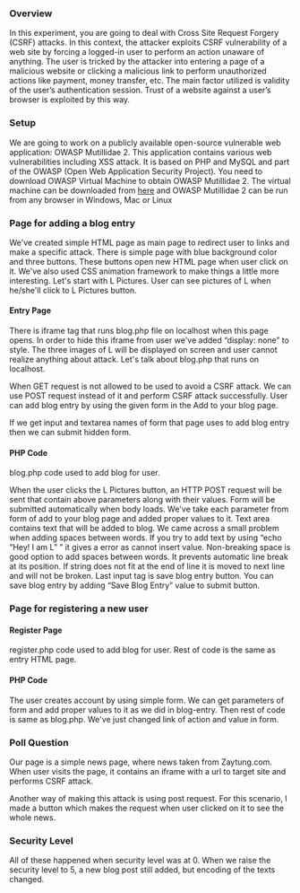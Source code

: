 
### Overview

In this experiment, you are going to deal with Cross Site Request Forgery (CSRF) attacks. In this context, the attacker exploits CSRF vulnerability of a web site by forcing a logged-in user to perform an action unaware of anything. The user is tricked by the attacker into entering a  page of a malicious website or clicking a malicious link to perform unauthorized actions like payment, money transfer, etc. 
The main factor utilized is validity of the user’s authentication session. Trust of a website against a user’s browser is exploited by this way.

### Setup

We are going to work on a publicly available open-source vulnerable web application: OWASP Mutillidae 2. This application contains various web vulnerabilities
including XSS attack.  It is based on PHP and MySQL and part of the OWASP
(Open Web Application Security Project). You need to download OWASP Virtual
Machine to obtain OWASP Mutillidae 2. The virtual machine can be downloaded
from [here](https://sourceforge.net/projects/owaspbwa/files/1.2/) and OWASP Mutillidae 2 can be run from any browser in Windows, Mac
or Linux

### Page for adding a blog entry

We've created simple HTML page as main page to redirect user to links and make a specific attack.
There is simple page with blue background color and three buttons. These buttons open new HTML
page when user click on it. We've also used CSS animation framework to make things a little more
interesting. Let's start with L Pictures. User can see pictures of L when he/she'll click to L Pictures
button.

#### Entry Page

There is iframe tag that runs blog.php file on localhost when this page opens. In order to hide this
iframe from user we've added “display: none” to style. The three images of L will be displayed on
screen and user cannot realize anything about attack. Let's talk about blog.php that runs on
localhost.

When GET request is not allowed to be used to avoid a CSRF attack. We can use POST request
instead of it and perform CSRF attack successfully. User can add blog entry by using the given form
in the Add to your blog page.

If we get input and textarea names of form that page uses to add blog entry then we can submit
hidden form.

#### PHP Code

blog.php code used to add blog for user.

When the user clicks the L Pictures button, an HTTP POST request will be sent that contain above
parameters along with their values. Form will be submitted automatically when body loads. We've
take each parameter from form of add to your blog page and added proper values to it. Text area
contains text that will be added to blog. We came across a small problem when adding spaces
between words. If you try to add text by using “echo “Hey! I am L” ” it gives a error as cannot
insert value. Non-breaking space is good option to add spaces between words. It prevents automatic
line break at its position. If string does not fit at the end of line it is moved to next line and will not
be broken. Last input tag is save blog entry button. You can save blog entry by adding “Save Blog
Entry” value to submit button.

### Page for registering a new user

#### Register Page

register.php code used to add blog for user. Rest of code is the same as entry HTML page.

#### PHP Code

The user creates account by using simple form. We can get parameters of form and add proper
values to it as we did in blog-entry. Then rest of code is same as blog.php. We've just changed link
of action and value in form.

### Poll Question

Our page is a simple news page, where news taken from Zaytung.com. When user visits the page, it
contains an iframe with a url to target site and performs CSRF attack.

Another way of making this attack is using post request. For this scenario, I made a button which
makes the request when user clicked on it to see the whole news.

### Security Level

All of these happened when security level was at 0. When we raise the security level to 5, a new
blog post still added, but encoding of the texts changed.
